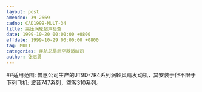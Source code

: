 ```yaml
---
layout: post
amendno: 39-2669
cadno: CAD1999-MULT-34
title: 高压涡轮超声检查
date: 1999-10-20 00:00:00 +0800
effdate: 1999-10-29 00:00:00 +0800
tag: MULT
categories: 民航总局航空器适航司
author: 张志勇
---
```


##适用范围:
普惠公司生产的JT9D-7R4系列涡轮风扇发动机，其安装于但不限于下列飞机: 波音747系列，空客310系列。

